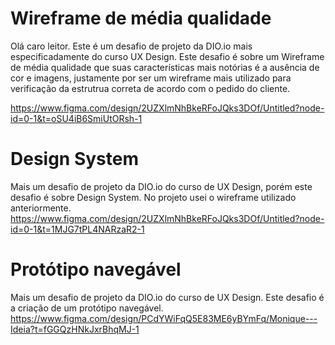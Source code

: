 # Wireframe de média qualidade
Olá caro leitor. Este é um desafio de projeto da DIO.io mais especificadamente do curso UX Design. Este desafio é sobre um Wireframe de média qualidade que suas características mais notórias é a ausência de cor e imagens, justamente por ser um wireframe mais utilizado para verificação da estrutrua correta de acordo com o pedido do cliente.

https://www.figma.com/design/2UZXlmNhBkeRFoJQks3DOf/Untitled?node-id=0-1&t=oSU4iB6SmiUtORsh-1

# Design System
Mais um desafio de projeto da DIO.io do curso de UX Design, porém este desafio é sobre Design System. No projeto usei o wireframe utilizado anteriormente.
https://www.figma.com/design/2UZXlmNhBkeRFoJQks3DOf/Untitled?node-id=0-1&t=1MJG7tPL4NARzaR2-1

# Protótipo navegável
Mais um desafio de projeto da DIO.io do curso de UX Design. Este desafio é a criação de um protótipo navegável.
https://www.figma.com/design/PCdYWiFqQ5E83ME6yBYmFq/Monique---Ideia?t=fGGQzHNkJxrBhqMJ-1 

